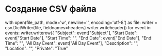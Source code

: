 # Создание CSV файла
with open(file_path, mode='w', newline='', encoding='utf-8') as file:
    writer = csv.DictWriter(file, fieldnames=headers)
    writer.writeheader()
    for event in events:
        writer.writerow({
            "Subject": event["Subject"],
            "Start Date": event["Start Date"],
            "Start Time": "",
            "End Date": event["End Date"],
            "End Time": "",
            "All Day Event": event["All Day Event"],
            "Description": "",
            "Location": "",
            "Private": "True"
